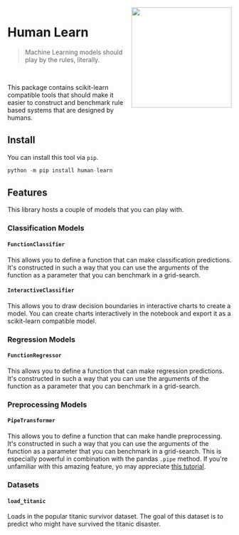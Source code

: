 <img src="logo.png" width=225 align="right">

# Human Learn

> Machine Learning models should play by the rules, literally.

<br>

This package contains scikit-learn compatible tools that should make it easier
to construct and benchmark rule based systems that are designed by humans.

## Install

You can install this tool via `pip`.

```python
python -m pip install human-learn
```

## Features

This library hosts a couple of models that you can play with.


### Classification Models

#### `FunctionClassifier`

This allows you to define a function that can make classification predictions. It's
constructed in such a way that you can use the arguments of the function as a parameter
that you can benchmark in a grid-search.

#### `InteractiveClassifier`

This allows you to draw decision boundaries in interactive charts to create a
model. You can create charts interactively in the notebook and export it as a
scikit-learn compatible model.

### Regression Models

#### `FunctionRegressor`

This allows you to define a function that can make regression predictions. It's
constructed in such a way that you can use the arguments of the function as a parameter
that you can benchmark in a grid-search.


### Preprocessing Models

#### `PipeTransformer`

This allows you to define a function that can make handle preprocessing. It's
constructed in such a way that you can use the arguments of the function as a parameter
that you can benchmark in a grid-search. This is especially powerful in combination
with the pandas `.pipe` method. If you're unfamiliar with this amazing feature, yo may appreciate
[this tutorial](https://calmcode.io/pandas-pipe/introduction.html).

### Datasets

#### `load_titanic`

Loads in the popular titanic survivor dataset. The goal of this dataset is to predict
who might have survived the titanic disaster.
